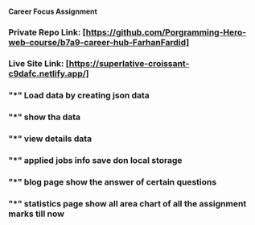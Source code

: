 #### Career Focus Assignment

### Private Repo Link: [https://github.com/Porgramming-Hero-web-course/b7a9-career-hub-FarhanFardid]

### Live Site Link: [https://superlative-croissant-c9dafc.netlify.app/]

### "*" Load data by creating json data 

### "*" show tha data
### "*" view details data
### "*" applied jobs info save don local storage
### "*" blog page show the answer of certain questions
### "*" statistics page show all area chart of all the assignment marks till now